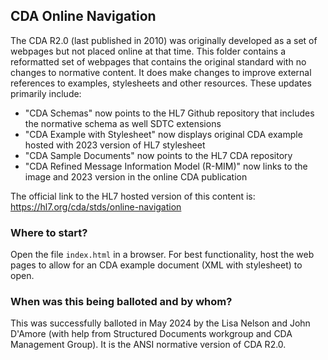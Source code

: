 ## CDA Online Navigation

The CDA R2.0 (last published in 2010) was originally developed as a set of webpages but not placed online at that time. This folder contains a reformatted set of webpages that contains the original standard with no changes to normative content. It does make changes to improve external references to examples, stylesheets and other resources. These updates primarily include:   

- "CDA Schemas" now points to the HL7 Github repository that includes the normative schema as well SDTC extensions
- "CDA Example with Stylesheet" now displays original CDA example hosted with 2023 version of HL7 stylesheet
- "CDA Sample Documents" now points to the HL7 CDA repository
- "CDA Refined Message Information Model (R-MIM)" now links to the image and 2023 version in the online CDA publication

The official link to the HL7 hosted version of this content is: https://hl7.org/cda/stds/online-navigation

### Where to start?

Open the file ```index.html``` in a browser. For best functionality, host the web pages to allow for an CDA example document (XML with stylesheet) to open. 

### When was this being balloted and by whom?

This was successfully balloted in May 2024 by the Lisa Nelson and John D'Amore (with help from Structured Documents workgroup and CDA Management Group). It is the ANSI normative version of CDA R2.0. 


